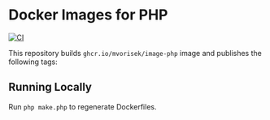 # Docker Images for PHP

[![CI](https://github.com/mvorisek/image-php/actions/workflows/ci.yml/badge.svg?branch=master)](https://github.com/mvorisek/image-php/actions?query=branch:master)

This repository builds `ghcr.io/mvorisek/image-php` image and publishes the following tags:



## Running Locally

Run `php make.php` to regenerate Dockerfiles.
